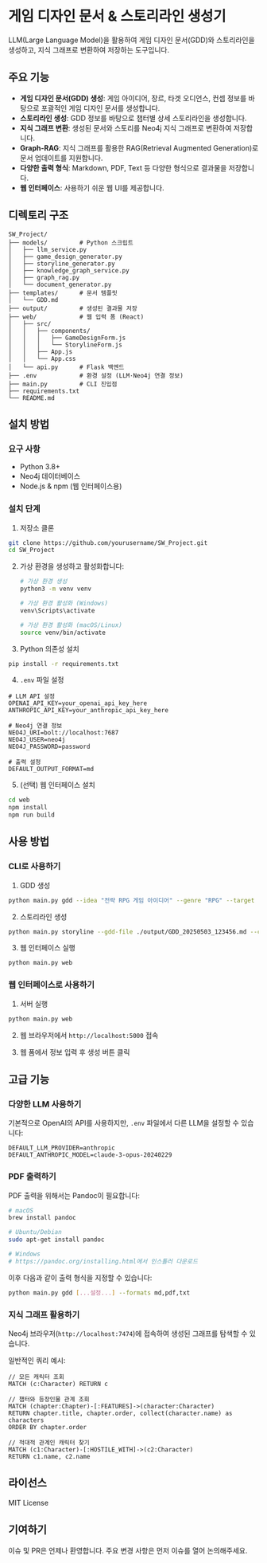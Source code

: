 # 게임 디자인 문서 & 스토리라인 생성기

LLM(Large Language Model)을 활용하여 게임 디자인 문서(GDD)와 스토리라인을 생성하고, 
지식 그래프로 변환하여 저장하는 도구입니다.

## 주요 기능

- **게임 디자인 문서(GDD) 생성**: 게임 아이디어, 장르, 타겟 오디언스, 컨셉 정보를 바탕으로 포괄적인 게임 디자인 문서를 생성합니다.
- **스토리라인 생성**: GDD 정보를 바탕으로 챕터별 상세 스토리라인을 생성합니다.
- **지식 그래프 변환**: 생성된 문서와 스토리를 Neo4j 지식 그래프로 변환하여 저장합니다.
- **Graph-RAG**: 지식 그래프를 활용한 RAG(Retrieval Augmented Generation)로 문서 업데이트를 지원합니다.
- **다양한 출력 형식**: Markdown, PDF, Text 등 다양한 형식으로 결과물을 저장합니다.
- **웹 인터페이스**: 사용하기 쉬운 웹 UI를 제공합니다.

## 디렉토리 구조

```
SW_Project/
├── models/         # Python 스크립트
│   ├── llm_service.py
│   ├── game_design_generator.py
│   ├── storyline_generator.py
│   ├── knowledge_graph_service.py
│   ├── graph_rag.py
│   └── document_generator.py
├── templates/      # 문서 템플릿
│   └── GDD.md
├── output/         # 생성된 결과물 저장
├── web/            # 웹 입력 폼 (React)
│   ├── src/
│   │   ├── components/
│   │   │   ├── GameDesignForm.js
│   │   │   └── StorylineForm.js
│   │   ├── App.js
│   │   └── App.css
│   └── api.py      # Flask 백엔드
├── .env            # 환경 설정 (LLM·Neo4j 연결 정보)
├── main.py         # CLI 진입점
├── requirements.txt
└── README.md
```

## 설치 방법

### 요구 사항

- Python 3.8+
- Neo4j 데이터베이스
- Node.js & npm (웹 인터페이스용)

### 설치 단계

1. 저장소 클론

```bash
git clone https://github.com/yourusername/SW_Project.git
cd SW_Project
```

2. 가상 환경을 생성하고 활성화합니다:
   ```bash
   # 가상 환경 생성
   python3 -m venv venv
   
   # 가상 환경 활성화 (Windows)
   venv\Scripts\activate
   
   # 가상 환경 활성화 (macOS/Linux)
   source venv/bin/activate
   ```

3. Python 의존성 설치

```bash
pip install -r requirements.txt
```

4. `.env` 파일 설정

```
# LLM API 설정
OPENAI_API_KEY=your_openai_api_key_here
ANTHROPIC_API_KEY=your_anthropic_api_key_here

# Neo4j 연결 정보
NEO4J_URI=bolt://localhost:7687
NEO4J_USER=neo4j
NEO4J_PASSWORD=password

# 출력 설정
DEFAULT_OUTPUT_FORMAT=md
```

5. (선택) 웹 인터페이스 설치

```bash
cd web
npm install
npm run build
```

## 사용 방법

### CLI로 사용하기

1. GDD 생성

```bash
python main.py gdd --idea "전략 RPG 게임 아이디어" --genre "RPG" --target "10대 및 20대" --concept "판타지 세계관의 턴 기반 전략 게임"
```

2. 스토리라인 생성

```bash
python main.py storyline --gdd-file ./output/GDD_20250503_123456.md --chapters 5
```

3. 웹 인터페이스 실행

```bash
python main.py web
```

### 웹 인터페이스로 사용하기

1. 서버 실행

```bash
python main.py web
```

2. 웹 브라우저에서 `http://localhost:5000` 접속

3. 웹 폼에서 정보 입력 후 생성 버튼 클릭

## 고급 기능

### 다양한 LLM 사용하기

기본적으로 OpenAI의 API를 사용하지만, `.env` 파일에서 다른 LLM을 설정할 수 있습니다:

```
DEFAULT_LLM_PROVIDER=anthropic
DEFAULT_ANTHROPIC_MODEL=claude-3-opus-20240229
```

### PDF 출력하기

PDF 출력을 위해서는 Pandoc이 필요합니다:

```bash
# macOS
brew install pandoc

# Ubuntu/Debian
sudo apt-get install pandoc

# Windows
# https://pandoc.org/installing.html에서 인스톨러 다운로드
```

이후 다음과 같이 출력 형식을 지정할 수 있습니다:

```bash
python main.py gdd [...설정...] --formats md,pdf,txt
```

### 지식 그래프 활용하기

Neo4j 브라우저(`http://localhost:7474`)에 접속하여 생성된 그래프를 탐색할 수 있습니다.

일반적인 쿼리 예시:

```cypher
// 모든 캐릭터 조회
MATCH (c:Character) RETURN c

// 챕터와 등장인물 관계 조회
MATCH (chapter:Chapter)-[:FEATURES]->(character:Character)
RETURN chapter.title, chapter.order, collect(character.name) as characters
ORDER BY chapter.order

// 적대적 관계인 캐릭터 찾기
MATCH (c1:Character)-[:HOSTILE_WITH]->(c2:Character)
RETURN c1.name, c2.name
```

## 라이선스

MIT License

## 기여하기

이슈 및 PR은 언제나 환영합니다. 주요 변경 사항은 먼저 이슈를 열어 논의해주세요.
